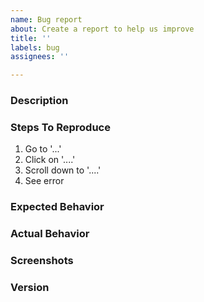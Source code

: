```yaml
---
name: Bug report
about: Create a report to help us improve
title: ''
labels: bug
assignees: ''

---
```


<!-- A clear and concise description of what the bug is. -->
### Description

### Steps To Reproduce
1. Go to '...'
2. Click on '....'
3. Scroll down to '....'
4. See error

<!-- A clear and concise description of what you expected to happen. -->
### Expected Behavior

<!-- A clear and concise description of what actually happened. -->
### Actual Behavior

<!-- If applicable, add screenshots to help explain your problem. -->
### Screenshots

<!-- The version of Todo Hub you're using. -->
### Version
